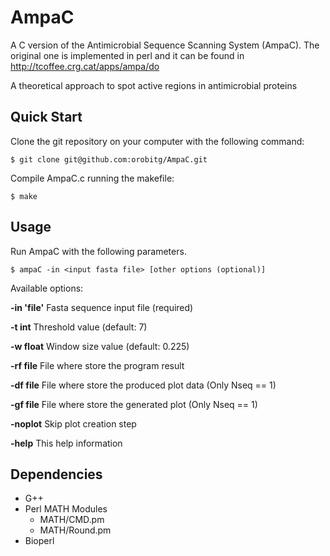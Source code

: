 AmpaC
=====

A C version of the Antimicrobial Sequence Scanning System (AmpaC). The original one is implemented in perl and it can be found in http://tcoffee.crg.cat/apps/ampa/do

A theoretical approach to spot active regions in antimicrobial proteins

Quick Start
-----------

Clone the git repository on your computer with the following command:

	$ git clone git@github.com:orobitg/AmpaC.git

Compile AmpaC.c running the makefile:

	$ make

Usage
-----

Run AmpaC with the following parameters.

 	$ ampaC -in <input fasta file> [other options (optional)]

Available options:

**-in 'file'**      Fasta sequence input file (required)

**-t int**       Threshold value (default: 7)

**-w float**      Window size value (default: 0.225)

**-rf file**      File where store the program result

**-df file**      File where store the produced plot data (Only Nseq == 1)

**-gf file**      File where store the generated plot (Only Nseq == 1)

**-noplot**  Skip plot creation step

**-help**    This help information

Dependencies 
------------

 * G++
 * Perl MATH Modules
    * MATH/CMD.pm
    * MATH/Round.pm
 * Bioperl


